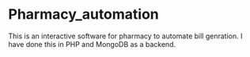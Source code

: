 # Pharmacy_automation
This is an interactive software for pharmacy to automate bill genration. I have done this in PHP and MongoDB as a backend. 

